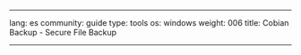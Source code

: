 

---

lang: es
community: guide
type: tools
os: windows
weight: 006
title: Cobian Backup - Secure File Backup

---

<stub>

